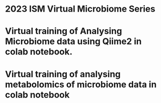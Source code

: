 # 2023 ISM Virtual Microbiome Series
# Virtual training of Analysing Microbiome data using Qiime2 in colab notebook.
# Virtual training of analysing metabolomics of microbiome data in colab notebook

